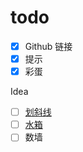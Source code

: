 # todo

- [x] Github 链接
- [x] 提示
- [x] 彩蛋

Idea

- [ ] [划斜线](https://cn.puzzle-slant.com/)
- [ ] [水箱](https://cn.puzzle-aquarium.com/)
- [ ] 数墙
